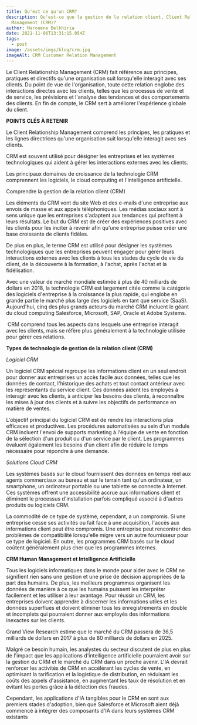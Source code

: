 ```yaml
---
title: Qu'est ce qu'un CRM?
description: Qu'est-ce que la gestion de la relation client, Client Relationship
  Management (CRM)?
author: Marouene Belkhiria
date: 2021-11-06T13:31:15.054Z
tags:
  - post
image: /assets/imgs/blog/crm.jpg
imageAlt: CRM Customer Relation Management
---
```

<!--StartFragment-->

Le Client Relationship Management (CRM) fait référence aux principes, pratiques et directifs qu'une organisation suit lorsqu'elle interagit avec ses clients. Du point de vue de l'organisation, toute cette relation englobe des interactions directes avec les clients, telles que les processus de vente et de service, les prévisions et l'analyse des tendances et des comportements des clients. En fin de compte, le CRM sert à améliorer l'expérience globale du client.

**POINTS CLÉS À RETENIR**

Le Client Relationship Management comprend les principes, les pratiques et les lignes directrices qu'une organisation suit lorsqu'elle interagit avec ses clients.

CRM est souvent utilisé pour désigner les entreprises et les systèmes technologiques qui aident à gérer les interactions externes avec les clients.

Les principaux domaines de croissance de la technologie CRM comprennent les logiciels, le cloud computing et l'intelligence artificielle.

Comprendre la gestion de la relation client (CRM)

Les éléments du CRM vont du site Web et des e-mails d'une entreprise aux envois de masse et aux appels téléphoniques. Les médias sociaux sont à sens unique que les entreprises s'adaptent aux tendances qui profitent à leurs résultats. Le but du CRM est de créer des expériences positives avec les clients pour les inciter à revenir afin qu'une entreprise puisse créer une base croissante de clients fidèles.

De plus en plus, le terme CRM est utilisé pour désigner les systèmes technologiques que les entreprises peuvent engager pour gérer leurs interactions externes avec les clients à tous les stades du cycle de vie du client, de la découverte à la formation, à l'achat, après l'achat et la fidélisation.

Avec une valeur de marché mondiale estimée à plus de 40 milliards de dollars en 2018, la technologie CRM est largement citée comme la catégorie des logiciels d'entreprise à la croissance la plus rapide, qui englobe en grande partie le marché plus large des logiciels en tant que service (SaaS). Aujourd'hui, cinq des plus grands acteurs du marché CRM incluent le géant du cloud computing Salesforce, Microsoft, SAP, Oracle et Adobe Systems.

 CRM comprend tous les aspects dans lesquels une entreprise interagit avec les clients, mais se réfère plus généralement à la technologie utilisée pour gérer ces relations.

**Types de technologie de gestion de la relation client (CRM)**

*Logiciel CRM*

Un logiciel CRM spécial regroupe les informations client en un seul endroit pour donner aux entreprises un accès facile aux données, telles que les données de contact, l'historique des achats et tout contact antérieur avec les représentants du service client. Ces données aident les employés à interagir avec les clients, à anticiper les besoins des clients, à reconnaître les mises à jour des clients et à suivre les objectifs de performance en matière de ventes.

L'objectif principal du logiciel CRM est de rendre les interactions plus efficaces et productives. Les procédures automatisées au sein d'un module CRM incluent l'envoi de supports marketing à l'équipe de vente en fonction de la sélection d'un produit ou d'un service par le client. Les programmes évaluent également les besoins d'un client afin de réduire le temps nécessaire pour répondre à une demande.

*Solutions Cloud CRM*

Les systèmes basés sur le cloud fournissent des données en temps réel aux agents commerciaux au bureau et sur le terrain tant qu'un ordinateur, un smartphone, un ordinateur portable ou une tablette se connecte à Internet. Ces systèmes offrent une accessibilité accrue aux informations client et éliminent le processus d'installation parfois compliqué associé à d'autres produits ou logiciels CRM.

La commodité de ce type de système, cependant, a un compromis. Si une entreprise cesse ses activités ou fait face à une acquisition, l'accès aux informations client peut être compromis. Une entreprise peut rencontrer des problèmes de compatibilité lorsqu'elle migre vers un autre fournisseur pour ce type de logiciel. En outre, les programmes CRM basés sur le cloud coûtent généralement plus cher que les programmes internes.

**CRM Human Management et Intelligence Artificielle**

Tous les logiciels informatiques dans le monde pour aider avec le CRM ne signifient rien sans une gestion et une prise de décision appropriées de la part des humains. De plus, les meilleurs programmes organisent les données de manière à ce que les humains puissent les interpréter facilement et les utiliser à leur avantage. Pour réussir un CRM, les entreprises doivent apprendre à discerner les informations utiles et les données superflues et doivent éliminer tous les enregistrements en double et incomplets qui pourraient donner aux employés des informations inexactes sur les clients.

Grand View Research estime que le marché du CRM passera de 36,5 milliards de dollars en 2017 à plus de 80 milliards de dollars en 2025.

Malgré ce besoin humain, les analystes du secteur discutent de plus en plus de l'impact que les applications d'intelligence artificielle pourraient avoir sur la gestion du CRM et le marché du CRM dans un proche avenir. L'IA devrait renforcer les activités de CRM en accélérant les cycles de vente, en optimisant la tarification et la logistique de distribution, en réduisant les coûts des appels d'assistance, en augmentant les taux de résolution et en évitant les pertes grâce à la détection des fraudes.

Cependant, les applications d'IA tangibles pour le CRM en sont aux premiers stades d'adoption, bien que Salesforce et Microsoft aient déjà commencé à intégrer des composants d'IA dans leurs systèmes CRM existants

<!--EndFragment-->